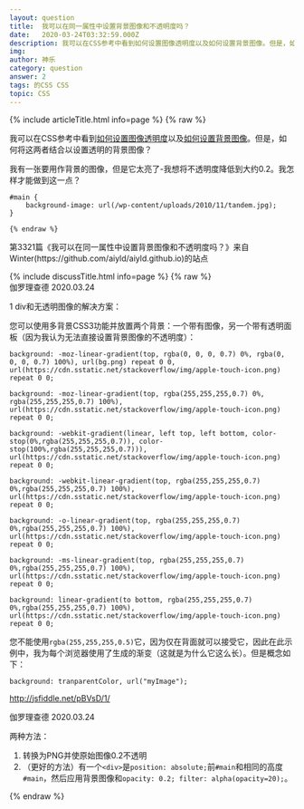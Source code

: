 ```yaml
---
layout: question
title:  我可以在同一属性中设置背景图像和不透明度吗？
date:   2020-03-24T03:32:59.000Z
description: 我可以在CSS参考中看到如何设置图像透明度以及如何设置背景图像。但是，如何将这两者结合以设置透明的背景图像？我有一张要用作背景的图像，但是它太亮了-我...
img: 
author: 神乐
category: question
answer: 2
tags: 的CSS CSS
topic: CSS
---
```

<div class="article-root">
  <div class="article">
    {% include articleTitle.html info=page %}
    {% raw %}
    <div class="article-content"><p><font style="vertical-align: inherit;"><font style="vertical-align: inherit;">我可以在CSS参考中看到</font></font><a href="http://www.w3schools.com/css/css_image_transparency.asp" rel="noreferrer"><font style="vertical-align: inherit;"><font style="vertical-align: inherit;">如何设置图像透明度</font></font></a><font style="vertical-align: inherit;"><font style="vertical-align: inherit;">以及</font></font><a href="http://www.w3schools.com/css/css_background.asp" rel="noreferrer"><font style="vertical-align: inherit;"><font style="vertical-align: inherit;">如何设置背景图像</font></font></a><font style="vertical-align: inherit;"><font style="vertical-align: inherit;">。</font><font style="vertical-align: inherit;">但是，如何将这两者结合以设置透明的背景图像？</font></font></p>

<p><font style="vertical-align: inherit;"><font style="vertical-align: inherit;">我有一张要用作背景的图像，但是它太亮了-我想将不透明度降低到大约0.2。</font><font style="vertical-align: inherit;">我怎样才能做到这一点？</font></font></p>

<pre class="lang-css prettyprint-override"><code>#main {<font></font>
    background-image: url(/wp-content/uploads/2010/11/tandem.jpg); <font></font>
}<font></font>
</code></pre></div>
    {% endraw %}
  </div>
  <p class="winter_mark">第3321篇《我可以在同一属性中设置背景图像和不透明度吗？》来自Winter(https://github.com/aiyld/aiyld.github.io)的站点</p>
  <div class="discuss-wrapper">
    {% include discussTitle.html info=page %}
    {% raw %}
    <div class="discuss-list">
    <div class="discuss-item">
        <div class="discuss-parent">
          <div class="discuss-meta">
            <span class="discuss-user">伽罗理查德</span>
            <span class="discuss-time">2020.03.24</span>
          </div>
          <div class="discuss-comment"><p><font style="vertical-align: inherit;"><font style="vertical-align: inherit;">1 div和无透明图像的解决方案：</font></font></p>

<p><font style="vertical-align: inherit;"><font style="vertical-align: inherit;">您可以使用多背景CSS3功能并放置两个背景：一个带有图像，另一个带有透明面板（因为我认为无法直接设置背景图像的不透明度）：</font></font></p>

<pre><code>background: -moz-linear-gradient(top, rgba(0, 0, 0, 0.7) 0%, rgba(0, 0, 0, 0.7) 100%), url(bg.png) repeat 0 0, url(https://cdn.sstatic.net/stackoverflow/img/apple-touch-icon.png) repeat 0 0;<font></font>
<font></font>
background: -moz-linear-gradient(top, rgba(255,255,255,0.7) 0%, rgba(255,255,255,0.7) 100%), url(https://cdn.sstatic.net/stackoverflow/img/apple-touch-icon.png) repeat 0 0;<font></font>
<font></font>
background: -webkit-gradient(linear, left top, left bottom, color-stop(0%,rgba(255,255,255,0.7)), color-stop(100%,rgba(255,255,255,0.7))), url(https://cdn.sstatic.net/stackoverflow/img/apple-touch-icon.png) repeat 0 0;<font></font>
<font></font>
background: -webkit-linear-gradient(top, rgba(255,255,255,0.7) 0%,rgba(255,255,255,0.7) 100%), url(https://cdn.sstatic.net/stackoverflow/img/apple-touch-icon.png) repeat 0 0;<font></font>
<font></font>
background: -o-linear-gradient(top, rgba(255,255,255,0.7) 0%,rgba(255,255,255,0.7) 100%), url(https://cdn.sstatic.net/stackoverflow/img/apple-touch-icon.png) repeat 0 0;<font></font>
<font></font>
background: -ms-linear-gradient(top, rgba(255,255,255,0.7) 0%,rgba(255,255,255,0.7) 100%), url(https://cdn.sstatic.net/stackoverflow/img/apple-touch-icon.png) repeat 0 0;<font></font>
<font></font>
background: linear-gradient(to bottom, rgba(255,255,255,0.7) 0%,rgba(255,255,255,0.7) 100%), url(https://cdn.sstatic.net/stackoverflow/img/apple-touch-icon.png) repeat 0 0;<font></font>
</code></pre>

<p><font style="vertical-align: inherit;"><font style="vertical-align: inherit;">您不能使用</font></font><code>rgba(255,255,255,0.5)</code><font style="vertical-align: inherit;"><font style="vertical-align: inherit;">它，因为仅在背面就可以接受它，因此在此示例中，我为每个浏览器使用了生成的渐变（这就是为什么它这么长）。</font><font style="vertical-align: inherit;">但是概念如下：</font></font></p>

<pre><code>background: tranparentColor, url("myImage"); 
</code></pre>

<p><a href="http://jsfiddle.net/pBVsD/1/"><font style="vertical-align: inherit;"><font style="vertical-align: inherit;">http://jsfiddle.net/pBVsD/1/</font></font></a></p></div>
        </div></div><div class="discuss-item">
        <div class="discuss-parent">
          <div class="discuss-meta">
            <span class="discuss-user">伽罗理查德</span>
            <span class="discuss-time">2020.03.24</span>
          </div>
          <div class="discuss-comment"><p><font style="vertical-align: inherit;"><font style="vertical-align: inherit;">两种方法：  </font></font></p>

<ol>
<li><font style="vertical-align: inherit;"><font style="vertical-align: inherit;">转换为PNG并使原始图像0.2不透明  </font></font></li>
<li><font style="vertical-align: inherit;"><font style="vertical-align: inherit;">（更好的方法）有一个</font></font><code>&lt;div&gt;</code><font style="vertical-align: inherit;"><font style="vertical-align: inherit;">是</font></font><code>position: absolute;</code><font style="vertical-align: inherit;"><font style="vertical-align: inherit;">前</font></font><code>#main</code><font style="vertical-align: inherit;"><font style="vertical-align: inherit;">和相同的高度</font></font><code>#main</code><font style="vertical-align: inherit;"><font style="vertical-align: inherit;">，然后应用背景图像和</font></font><code>opacity: 0.2; filter: alpha(opacity=20);</code><font style="vertical-align: inherit;"><font style="vertical-align: inherit;">。</font></font></li>
</ol></div>
        </div></div>
    </div>
    {% endraw %}
  </div>
<div>
